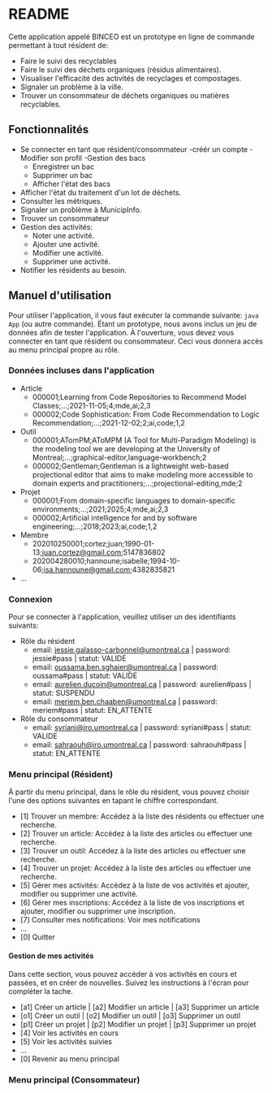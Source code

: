 # README

Cette application appelé BINCEO est un prototype en ligne de commande permettant  à tout résident de:
- Faire le suivi des recyclables
- Faire le suivi des déchets organiques (résidus alimentaires).
- Visualiser l'efficacité des activités de recyclages et compostages.
- Signaler un problème à la ville.
- Trouver un consommateur de déchets organiques ou matières recyclables.


## Fonctionnalités 

- Se connecter en tant que résident/consommateur
  -créér un compte
  -Modifier son profil
-Gestion des bacs
  - Enregistrer un bac
  - Supprimer un bac
  - Afficher l'état des bacs
- Afficher l'état du traitement d'un lot de déchets.
- Consulter les métriques.
- Signaler un problème à MunicipInfo.
- Trouver un consommateur
- Gestion des activités:
  - Noter une activité.
  - Ajouter une activité.
  - Modifier une activité.
  - Supprimer une activité.
- Notifier les résidents au besoin.

## Manuel d'utilisation

Pour utiliser l'application, il vous faut exécuter la commande suivante: `java App` (ou autre commande).
Étant un prototype, nous avons inclus un jeu de données afin de tester l'application.
À l'ouverture, vous devez vous connecter en tant que résident ou consommateur. Ceci vous donnera accès au menu principal propre au rôle.

### Données incluses dans l'application

- Article
  - 000001;Learning from Code Repositories to Recommend Model Classes;...;2021-11-05;4;mde,ai;2,3
  - 000002;Code Sophistication: From Code Recommendation to Logic Recommendation;...;2021-12-02;2;ai,code;1,2
- Outil
  - 000001;ATomPM;AToMPM (A Tool for Multi-Paradigm Modeling) is the modeling tool we are developing at the University of Montreal;...;graphical-editor,language-workbench;2
  - 000002;Gentleman;Gentleman is a lightweight web-based projectional editor that aims to make modeling more accessible to domain experts and practitioners;...;projectional-editing,mde;2
- Projet
  - 000001;From domain-specific languages to domain-specific environments;...;2021;2025;4;mde,ai;2,3
  - 000002;Artificial intelligence for and by software engineering;...;2018;2023;ai,code;1,2
- Membre
  - 202010250001;cortez;juan;1990-01-13;juan.cortez@gmail.com;5147836802
  - 202004280010;hannoune;isabelle;1994-10-06;isa.hannoune@gmail.com;4382835821
- ...

### Connexion

Pour se connecter à l'application, veuillez utiliser un des identifiants suivants:

- Rôle du résident
  - email: jessie.galasso-carbonnel@umontreal.ca | password: jessie#pass | statut: VALIDE
  - email: oussama.ben.sghaier@umontreal.ca | password: oussama#pass | statut: VALIDE
  - email: aurelien.ducoin@umontreal.ca | password: aurelien#pass | statut: SUSPENDU
  - email: meriem.ben.chaaben@umontreal.ca | password: meriem#pass | statut: EN_ATTENTE
- Rôle du consommateur
  - email: syriani@iro.umontreal.ca | password: syriani#pass | statut: VALIDE
  - email: sahraouh@iro.umontreal.ca | password: sahraouh#pass | statut: EN_ATTENTE

### Menu principal (Résident)

À partir du menu principal, dans le rôle du résident, vous pouvez choisir l'une des options suivantes en tapant le chiffre correspondant.

- [1] Trouver un membre: Accédez à la liste des résidents ou effectuer une recherche.
- [2] Trouver un article: Accédez à la liste des articles ou effectuer une recherche.
- [3] Trouver un outil: Accédez à la liste des articles ou effectuer une recherche.
- [4] Trouver un projet: Accédez à la liste des articles ou effectuer une recherche.
- [5] Gérer mes activités: Accédez à la liste de vos activités et ajouter, modifier ou supprimer une activité.
- [6] Gérer mes inscriptions: Accédez à la liste de vos inscriptions et ajouter, modifier ou supprimer une inscription.
- [7] Consulter mes notifications: Voir mes notifications
- ...
- [0] Quitter

#### Gestion de mes activités

Dans cette section, vous pouvez accéder à vos activités en cours et passées, et en créer de nouvelles.
Suivez les instructions à l'écran pour compléter la tache.

- [a1] Créer un article | [a2] Modifier un article | [a3] Supprimer un article
- [o1] Créer un outil | [o2] Modifier un outil | [o3] Supprimer un outil
- [p1] Créer un projet | [p2] Modifier un projet | [p3] Supprimer un projet
- [4] Voir les activités en cours
- [5] Voir les activités suivies
- ...
- [0] Revenir au menu principal

### Menu principal (Consommateur)


